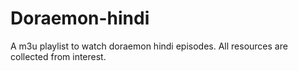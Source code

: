 # Doraemon-hindi
A m3u playlist to watch doraemon hindi episodes. All resources are collected from interest.

